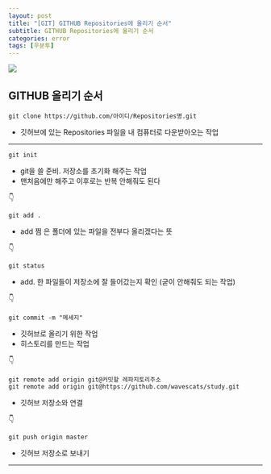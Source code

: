 ```yaml
---
layout: post
title: "[GIT] GITHUB Repositories에 올리기 순서"
subtitle: GITHUB Repositories에 올리기 순서
categories: error
tags: [우분투]
---
```


![](https://velog.velcdn.com/images/-__-/post/124a39e1-0117-4753-b38a-b5b4102fd25f/image.png)

## GITHUB 올리기 순서

`git clone https://github.com/아이디/Repositories명.git`

- 깃허브에 있는 Repositories 파일을 내 컴퓨터로 다운받아오는 작업

---

`git init`

- git을 쓸 준비. 저장소를 초기화 해주는 작업
- 맨처음에만 해주고 이후로는 반복 안해줘도 된다

👇

`git add .`

- add 쩜 은 폴더에 있는 파일을 전부다 올리겠다는 뜻

👇

`git status`

- add. 한 파일들이 저장소에 잘 들어갔는지 확인
  (굳이 안해줘도 되는 작업)

👇

`git commit -m "메세지"`

- 깃허브로 올리기 위한 작업
- 히스토리를 만드는 작업

👇

`git remote add origin git@커밋할 레파지토리주소`<br>
`git remote add origin git@https://github.com/wavescats/study.git`

- 깃허브 저장소와 연결

👇

`git push origin master`

- 깃허브 저장소로 보내기

---
